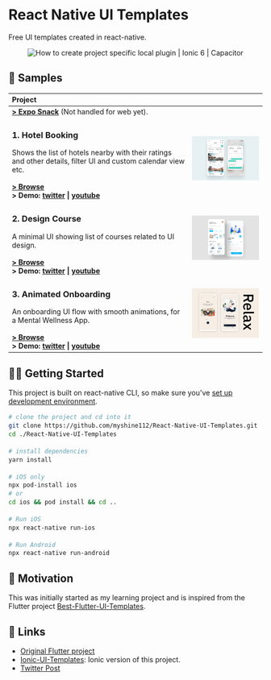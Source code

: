 # React Native UI Templates

Free UI templates created in react-native.

<p align="center">
  <img alt="How to create project specific local plugin | Ionic 6 | Capacitor" src="https://repository-images.githubusercontent.com/329723227/62ff9135-2763-4fba-ae7f-0b1eefa0ea56" height="200px">
</p>

## 🧬 Samples
| Project | |
| :--- | --- |
| **[> Expo Snack](https://snack.expo.io/@ashu_dubey/react-native-ui-templates)** (Not handled for web yet). |  |
| <h3>1. Hotel Booking</h3>Shows the list of hotels nearby with their ratings and other details, filter UI and custom calendar view etc.<br><br>**[> Browse](./src/hotel_booking#readme)**<br>**> Demo: [twitter](https://twitter.com/aashudubey_ad/status/1576292697173766145) \| [youtube](https://youtube.com/shorts/ioFcve0rYnc)** | <a href="./src/hotel_booking#readme" title="Hotel Booking"><img alt="Hotel Booking Preview" src="./src/assets/hotel/hotel_booking.png" width="320"></a> |
| <h3>2. Design Course</h3>A minimal UI showing list of courses related to UI design.<br><br>**[> Browse](./src/design_course#readme)**<br>**> Demo: [twitter](https://twitter.com/aashudubey_ad/status/1578846092694720512) \| [youtube](https://youtube.com/shorts/5G0obPHAdyc)** | <a href="./src/design_course#readme" title="Design Course"><img alt="Design Course Preview" src="./src/assets/design_course/design_course.png" width="320"></a> |
| <h3>3. Animated Onboarding</h3>An onboarding UI flow with smooth animations, for a Mental Wellness App.<br><br>**[> Browse](./src/introduction_animation#readme)**<br>**> Demo: [twitter](https://twitter.com/aashudubey_ad/status/1580260456215695360) \| [youtube](https://youtube.com/shorts/AOD9FyiSR3U)** | <a href="./src/introduction_animation#readme" title="Animated Onboarding"><img alt="Animated Onboarding Preview" src="./src/assets/introduction_animation/introduction_animation.png" width="320"></a> |

## 💪🏼 Getting Started

This project is built on react-native CLI, so make sure you've [set up development environment](https://reactnative.dev/docs/environment-setup).

```bash
# clone the project and cd into it
git clone https://github.com/myshine112/React-Native-UI-Templates.git
cd ./React-Native-UI-Templates

# install dependencies
yarn install

# iOS only
npx pod-install ios
# or
cd ios && pod install && cd ..

# Run iOS
npx react-native run-ios

# Run Android
npx react-native run-android

```

## 🌻 Motivation

This was initially started as my learning project and is inspired from the Flutter project [Best-Flutter-UI-Templates](https://github.com/mitesh77/Best-Flutter-UI-Templates).

## 🔗 Links

- [Original Flutter project](https://github.com/mitesh77/Best-Flutter-UI-Templates)
- [Ionic-UI-Templates](https://github.com/Aashu-Dubey/Ionic-UI-Templates): Ionic version of this project.
- [Twitter Post](https://twitter.com/aashudubey_ad/status/1484571529644212224)
